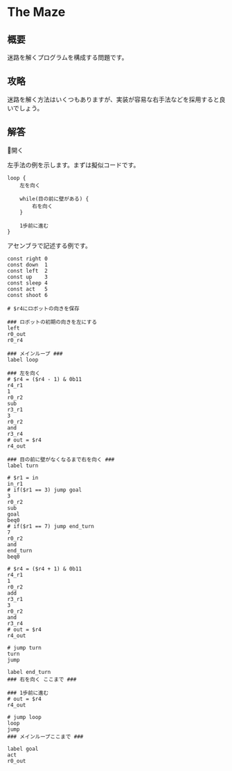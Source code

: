 # The Maze

## 概要

迷路を解くプログラムを構成する問題です。

## 攻略

迷路を解く方法はいくつもありますが、実装が容易な右手法などを採用すると良いでしょう。

## 解答

<div class="spoiler-controller material-icons">&#xE5CF;開く</div>
<div class="spoiler">

左手法の例を示します。まずは擬似コードです。

```
loop {
    左を向く

    while(目の前に壁がある) {
        右を向く
    }

    1歩前に進む
}
```

アセンブラで記述する例です。

```assembly
const right 0
const down  1
const left  2
const up    3
const sleep 4
const act   5
const shoot 6

# $r4にロボットの向きを保存

### ロボットの初期の向きを左にする
left
r0_out
r0_r4

### メインループ ###
label loop

### 左を向く
# $r4 = ($r4 - 1) & 0b11
r4_r1
1
r0_r2
sub
r3_r1
3
r0_r2
and
r3_r4
# out = $r4
r4_out

### 目の前に壁がなくなるまで右を向く ###
label turn

# $r1 = in
in_r1
# if($r1 == 3) jump goal
3
r0_r2
sub
goal
beq0
# if($r1 == 7) jump end_turn
7
r0_r2
and
end_turn
beq0

# $r4 = ($r4 + 1) & 0b11
r4_r1
1
r0_r2
add
r3_r1
3
r0_r2
and
r3_r4
# out = $r4
r4_out

# jump turn
turn
jump

label end_turn
### 右を向く ここまで ###

### 1歩前に進む
# out = $r4
r4_out

# jump loop
loop
jump
### メインループここまで ###

label goal
act
r0_out
```

</div>
